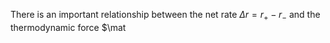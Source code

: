 There is an important relationship between the net rate $\Delta r=r_+ - r_-$ and the thermodynamic force $\mat